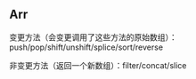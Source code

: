 

## Arr

变更方法（会变更调用了这些方法的原始数组）：push/pop/shift/unshift/splice/sort/reverse

非变更方法（返回一个新数组）：filter/concat/slice